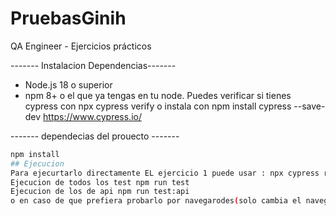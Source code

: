 # PruebasGinih
QA Engineer - Ejercicios prácticos

------- Instalacion Dependencias-------
- Node.js 18 o superior
- npm 8+ o el que ya tengas en tu node.
Puedes verificar si tienes cypress con npx cypress verify o instala con npm install cypress --save-dev https://www.cypress.io/

------- dependecias del prouecto -------
```bash
npm install
## Ejecucion 
Para ejecurtarlo directamente EL ejercicio 1 puede usar : npx cypress run --spec "cypress/e2e/api/getUsers.cy.js"
Ejecucion de todos los test npm run test
Ejecucion de los de api npm run test:api 
o en caso de que prefiera probarlo por navegarodes(solo cambia el navegador) puede utilizar  npx cypress run --headed --browser chrome --spec "cypress/e2e/api/getUsers.cy.js"


